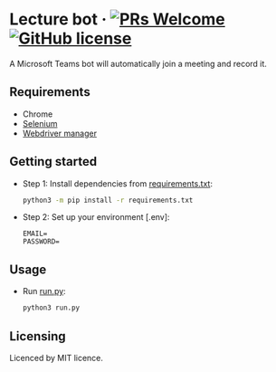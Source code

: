 # Lecture bot &middot; [![PRs Welcome](https://img.shields.io/badge/PRs-welcome-brightgreen.svg?style=flat-square)](http://makeapullrequest.com) [![GitHub license](https://img.shields.io/badge/license-MIT-blue.svg?style=flat-square)](https://github.com/beeklz/teams-lecture-bot/blob/main/LICENCE)

A Microsoft Teams bot will automatically join a meeting and record it.

## Requirements

- Chrome
- [Selenium](https://github.com/SeleniumHQ/selenium)
- [Webdriver manager](https://github.com/bonigarcia/webdrivermanager)

## Getting started

- Step 1:
  Install dependencies from [requirements.txt](requirements.txt):

  ```bash
  python3 -m pip install -r requirements.txt
  ```

- Step 2:
  Set up your environment [.env]:

  ```text
  EMAIL=
  PASSWORD=
  ```

## Usage

- Run [run.py](bot/run.py):

  ```bash
  python3 run.py
  ```

## Licensing

Licenced by MIT licence.
